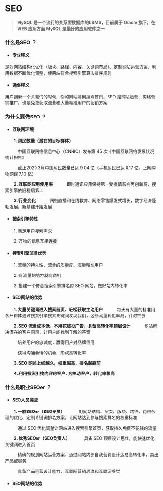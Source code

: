 # SEO
>**MySQL 是一个流行的关系型数据库的DBMS，目前属于 Oracle 旗下，在 WEB 应用方面 MySQL 是最好的应用软件之一**

### 什么是SEO ？
* #### 专业释义
是对网站结构化优化（版块、路径、内容、关键词布局）、定制网站运营方案、利用数据不断优化调整，使网站符合搜索引擎算法排序规则

* #### 通俗释义
用户搜索一个关键词的时候，你的网站排到搜索首页。SEO 是网站运营、网络营销推广，也是免费获取流量和大量精准用户的营销方案

### 为什么要做SEO ？
* #### 互联网环境

&emsp;&emsp;**1. 网民数量（潜在的目标群体）**

&emsp;&emsp;&emsp;中国互联网络信息中心（CNNIC）发布第 45 次《中国互联网络发展状况统计报告》

&emsp;&emsp;&emsp;截止2020.3月中国网民数量已达 9.04 亿（手机网民已达 8.17 亿，上网购物网民 7.10 亿）

&emsp;&emsp;**2. 互联网应用使用率**
&emsp;&emsp;&emsp;即时通讯应用保持第一受疫情影响再创新高，搜索引擎依旧稳居第二

&emsp;&emsp;**3. 行业变化**
&emsp;&emsp;&emsp;网络直播和在线教育、网络零售爆发式增长，数字经济蓬勃发展，新基建开始发展

* #### 搜索引擎特性

&emsp;&emsp;1. 满足用户搜索需求

&emsp;&emsp;2. 万物的信息互相连接

* #### 搜索引擎流量优势

&emsp;&emsp;1. 流量的持久性、流量的质量度、海量精准用户

&emsp;&emsp;2. 有流量的地方就有商机

&emsp;&emsp;2. 搭建一个符合搜索引擎排名的 SEO 网站，做好站内转化率

* #### SEO网站的优势

&emsp;&emsp;**1. 大量关键词进入搜索首页、轻松获取主动用户**
&emsp;&emsp;&emsp;每天有大量的精准用客户群体通过搜索引擎搜索关键词发现我们，这些流量转化率高，针对性强

&emsp;&emsp;**2. SEO 流量成本低，不用花钱投广告，具备高转化率顶层设计**
&emsp;&emsp;&emsp;网站解决潜在的客户问题，让用户能找到了解的答案

&emsp;&emsp;&emsp;培养用户的忠诚度，赢得用户对品牌信用

&emsp;&emsp;&emsp;获得沟通会话的机会，形成高转化率

&emsp;&emsp;**3. SEO 网站上线越久，权重越高，排名越靠前**

&emsp;&emsp;**4. 利用搜索引找内容的客户: 为主动客户，转化率极高**

### 什么是职业SEOer ？

* #### SEO人员类型

&emsp;&emsp;**1. 一般SEOer（SEO专员）**
&emsp;&emsp;&emsp;对网站结构、层次、版块、路径、内容合理的优化、定制关键词排名方案，让网站达到参与搜索排名的权重标准

&emsp;&emsp;&emsp;通过 SEO 优化调整让网站进入搜索引擎首页，获取持久免费不花钱的流量

&emsp;&emsp;**2. 优秀SEOer（SEO负责人）**
&emsp;&emsp;&emsp;具备 SEO 顶层设计思维，能快速优化关键词进入首页

&emsp;&emsp;&emsp;精确的规划网站运营方案、通过网站内部自我营销设计达成高转化率，卖出产品或服务

&emsp;&emsp;&emsp;具备产品运营设计能力，互联网营销思维和互联网嗅觉







* #### SEO网站的优势



























